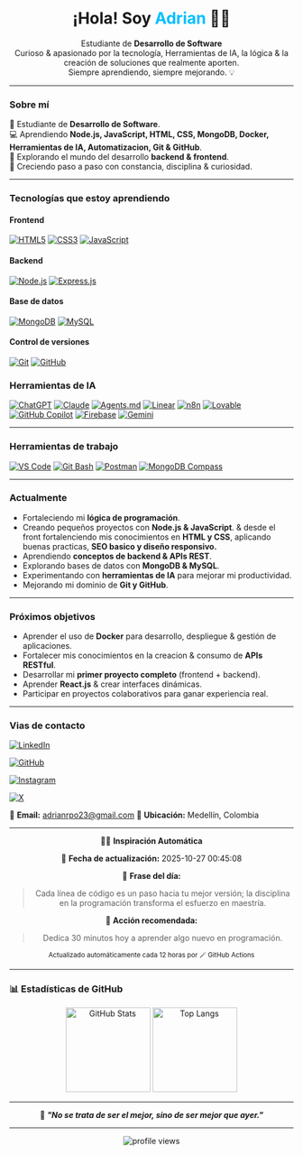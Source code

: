 
<!-- Encabezado principal -->
<h1 align="center">¡Hola! Soy <span style="color:#00bfff;">Adrian</span> 👨‍💻</h1>

<p align="center">
  Estudiante de <strong>Desarrollo de Software</strong><br>
  Curioso & apasionado por la tecnología, Herramientas de IA, la lógica & la creación de soluciones que realmente aporten. <br>
  Siempre aprendiendo, siempre mejorando. 💡
</p>

---

### Sobre mí  

:pencil: Estudiante de **Desarrollo de Software**.  
:computer: Aprendiendo **Node.js, JavaScript, HTML, CSS, MongoDB, Docker, Herramientas de IA, Automatizacion, Git & GitHub**.  
:brain: Explorando el mundo del desarrollo **backend & frontend**.  
:muscle: Creciendo paso a paso con constancia, disciplina & curiosidad.  

---

### Tecnologías que estoy aprendiendo  

#### Frontend

[![HTML5](https://img.shields.io/badge/HTML5-E34F26?style=for-the-badge&logo=html5&logoColor=white)]()
[![CSS3](https://img.shields.io/badge/CSS3-1572B6?style=for-the-badge&logo=css3&logoColor=white)]()
[![JavaScript](https://img.shields.io/badge/JavaScript-F7DF1E?style=for-the-badge&logo=javascript&logoColor=black)]()

#### Backend

[![Node.js](https://img.shields.io/badge/Node.js-339933?style=for-the-badge&logo=nodedotjs&logoColor=white)]()
[![Express.js](https://img.shields.io/badge/Express.js-000000?style=for-the-badge&logo=express&logoColor=white)]()

#### Base de datos

[![MongoDB](https://img.shields.io/badge/MongoDB-47A248?style=for-the-badge&logo=mongodb&logoColor=white)]()
[![MySQL](https://img.shields.io/badge/MySQL-4479A1?style=for-the-badge&logo=mysql&logoColor=white)](https://www.mysql.com/)

#### Control de versiones

[![Git](https://img.shields.io/badge/Git-F05032?style=for-the-badge&logo=git&logoColor=white)]()
[![GitHub](https://img.shields.io/badge/GitHub-181717?style=for-the-badge&logo=github&logoColor=white)]()

### Herramientas de IA

[![ChatGPT](https://img.shields.io/badge/ChatGPT-74AA9C?style=for-the-badge&logo=openai&logoColor=white)]()
[![Claude](https://img.shields.io/badge/Claude-111111?style=for-the-badge&logo=anthropic&logoColor=white)]()
[![Agents.md](https://img.shields.io/badge/Agents.md-6C63FF?style=for-the-badge&logo=markdown&logoColor=white)]()
[![Linear](https://img.shields.io/badge/Linear-5E6AD2?style=for-the-badge&logo=linear&logoColor=white)]()
[![n8n](https://img.shields.io/badge/n8n-EA4B8B?style=for-the-badge&logo=n8n&logoColor=white)]()
[![Lovable](https://img.shields.io/badge/Lovable-FF66C4?style=for-the-badge&logo=heart&logoColor=white)]()
[![GitHub Copilot](https://img.shields.io/badge/Copilot-000000?style=for-the-badge&logo=githubcopilot&logoColor=white)]()
[![Firebase](https://img.shields.io/badge/Firebase-FFCA28?style=for-the-badge&logo=firebase&logoColor=black)]()
[![Gemini](https://img.shields.io/badge/Gemini-8E75FF?style=for-the-badge&logo=googlebard&logoColor=white)](https://gemini.google.com/)

---

### Herramientas de trabajo

[![VS Code](https://img.shields.io/badge/VS%20Code-007ACC?style=for-the-badge&logo=visualstudiocode&logoColor=white)]()
[![Git Bash](https://img.shields.io/badge/Git%20Bash-F05032?style=for-the-badge&logo=git&logoColor=white)]()
[![Postman](https://img.shields.io/badge/Postman-FF6C37?style=for-the-badge&logo=postman&logoColor=white)]()
[![MongoDB Compass](https://img.shields.io/badge/MongoDB%20Compass-47A248?style=for-the-badge&logo=mongodb&logoColor=white)]()

---

### Actualmente

- Fortaleciendo mi **lógica de programación**.  
- Creando pequeños proyectos con **Node.js & JavaScript**. & desde el front fortalenciendo mis conocimientos en **HTML y CSS**, aplicando buenas practicas, **SEO basico y diseño responsivo.**
- Aprendiendo **conceptos de backend & APIs REST**.  
- Explorando bases de datos con **MongoDB & MySQL**.
- Experimentando con **herramientas de IA** para mejorar mi productividad.
- Mejorando mi dominio de **Git y GitHub**.  

---

### Próximos objetivos

- Aprender el uso de **Docker** para desarrollo, despliegue & gestión de aplicaciones.
- Fortalecer mis conocimientos en la creacion & consumo de **APIs RESTful**.
- Desarrollar mi **primer proyecto completo** (frontend + backend).  
- Aprender **React.js** & crear interfaces dinámicas.  
- Participar en proyectos colaborativos para ganar experiencia real.  

---

### Vias de contacto

[![LinkedIn](https://img.shields.io/badge/LinkedIn-0A66C2?style=for-the-badge&logo=linkedin&logoColor=white)](https://www.linkedin.com/in/adrian-yesid-restrepo-8b9725382/)

[![GitHub](https://img.shields.io/badge/GitHub-181717?style=for-the-badge&logo=github&logoColor=white)](https://github.com/4DR14N-DEV)

[![Instagram](https://img.shields.io/badge/Instagram-E4405F?style=for-the-badge&logo=instagram&logoColor=white)](https://www.instagram.com/adrianrestrepo14/)

[![X](https://img.shields.io/badge/X-000000?style=for-the-badge&logo=x&logoColor=white)](https://x.com/4DR14N_DEV)

📧 **Email:** <adrianrpo23@gmail.com>
📍 **Ubicación:** Medellín, Colombia

---


<!--START_SECTION:inspiracion-->
<!--START_SECTION:inspiracion-->
<div align="center">


 :robot:💡 **Inspiración Automática**  

📅 **Fecha de actualización:** 2025-10-27 00:45:08  

🎯 **Frase del día:**  
> Cada línea de código es un paso hacia tu mejor versión; la disciplina en la programación transforma el esfuerzo en maestría.

🚀 **Acción recomendada:**  
> Dedica 30 minutos hoy a aprender algo nuevo en programación.

<p align="center">
  <sub>Actualizado automáticamente cada 12 horas por 🪄 GitHub Actions</sub>
</p>

</div>
<!--END_SECTION:inspiracion-->
<!--END_SECTION:inspiracion-->


---

### 📊 Estadísticas de GitHub  

<p align="center">
  <img height="150" src="https://github-readme-stats.vercel.app/api?username=4DR14N-DEV&show_icons=true&theme=tokyonight&hide_border=true" alt="GitHub Stats" />
  <img height="150" src="https://github-readme-stats.vercel.app/api/top-langs/?username=4DR14N-DEV&layout=compact&theme=tokyonight&hide_border=true" alt="Top Langs" />
</p>

---

<p align="center">
  💭 <em><strong>"No se trata de ser el mejor, sino de ser mejor que ayer."</strong></em>  
</p>

---

<p align="center">
  <img src="https://komarev.com/ghpvc/?username=4DR14N-DEV&color=blueviolet&style=flat" alt="profile views" />
</p>
